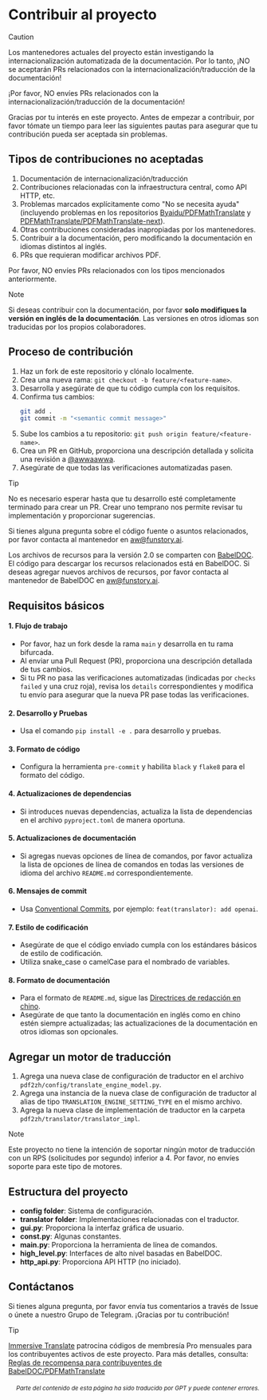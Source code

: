 # Contribuir al proyecto

> [!CAUTION]
>
> Los mantenedores actuales del proyecto están investigando la internacionalización automatizada de la documentación. Por lo tanto, ¡NO se aceptarán PRs relacionados con la internacionalización/traducción de la documentación!
>
> ¡Por favor, NO envíes PRs relacionados con la internacionalización/traducción de la documentación!

Gracias por tu interés en este proyecto. Antes de empezar a contribuir, por favor tómate un tiempo para leer las siguientes pautas para asegurar que tu contribución pueda ser aceptada sin problemas.

## Tipos de contribuciones no aceptadas

1. Documentación de internacionalización/traducción  
2. Contribuciones relacionadas con la infraestructura central, como API HTTP, etc.  
3. Problemas marcados explícitamente como "No se necesita ayuda" (incluyendo problemas en los repositorios [Byaidu/PDFMathTranslate](Byaidu/PDFMathTranslate) y [PDFMathTranslate/PDFMathTranslate-next](PDFMathTranslate/PDFMathTranslate-next)).  
4. Otras contribuciones consideradas inapropiadas por los mantenedores.  
5. Contribuir a la documentación, pero modificando la documentación en idiomas distintos al inglés.  
6. PRs que requieran modificar archivos PDF.

Por favor, NO envíes PRs relacionados con los tipos mencionados anteriormente.

> [!NOTE]
>
> Si deseas contribuir con la documentación, por favor **solo modifiques la versión en inglés de la documentación**. Las versiones en otros idiomas son traducidas por los propios colaboradores.

## Proceso de contribución

1. Haz un fork de este repositorio y clónalo localmente.
2. Crea una nueva rama: `git checkout -b feature/<feature-name>`.
3. Desarrolla y asegúrate de que tu código cumpla con los requisitos.
4. Confirma tus cambios:
   ```bash
   git add .
   git commit -m "<semantic commit message>"
   ```
5. Sube los cambios a tu repositorio: `git push origin feature/<feature-name>`.
6. Crea un PR en GitHub, proporciona una descripción detallada y solicita una revisión a [@awwaawwa](https://github.com/awwaawwa).
7. Asegúrate de que todas las verificaciones automatizadas pasen.

> [!TIP]
>
> No es necesario esperar hasta que tu desarrollo esté completamente terminado para crear un PR. Crear uno temprano nos permite revisar tu implementación y proporcionar sugerencias.
>
> Si tienes alguna pregunta sobre el código fuente o asuntos relacionados, por favor contacta al mantenedor en aw@funstory.ai.
>
> Los archivos de recursos para la versión 2.0 se comparten con [BabelDOC](https://github.com/funstory-ai/BabelDOC). El código para descargar los recursos relacionados está en BabelDOC. Si deseas agregar nuevos archivos de recursos, por favor contacta al mantenedor de BabelDOC en aw@funstory.ai.

## Requisitos básicos

<h4 id="sop">1. Flujo de trabajo</h4>

   - Por favor, haz un fork desde la rama `main` y desarrolla en tu rama bifurcada.
   - Al enviar una Pull Request (PR), proporciona una descripción detallada de tus cambios.
   - Si tu PR no pasa las verificaciones automatizadas (indicadas por `checks failed` y una cruz roja), revisa los `details` correspondientes y modifica tu envío para asegurar que la nueva PR pase todas las verificaciones.


<h4 id="dev&test">2. Desarrollo y Pruebas</h4>

   - Usa el comando `pip install -e .` para desarrollo y pruebas.


<h4 id="formato">3. Formato de código</h4>

   - Configura la herramienta `pre-commit` y habilita `black` y `flake8` para el formato del código.


<h4 id="requpdate">4. Actualizaciones de dependencias</h4>

   - Si introduces nuevas dependencias, actualiza la lista de dependencias en el archivo `pyproject.toml` de manera oportuna.


<h4 id="docupdate">5. Actualizaciones de documentación</h4>

   - Si agregas nuevas opciones de línea de comandos, por favor actualiza la lista de opciones de línea de comandos en todas las versiones de idioma del archivo `README.md` correspondientemente.


<h4 id="commitmsg">6. Mensajes de commit</h4>

   - Usa [Conventional Commits](https://www.conventionalcommits.org/en/v1.0.0/), por ejemplo: `feat(translator): add openai`.


<h4 id="codestyle">7. Estilo de codificación</h4>

   - Asegúrate de que el código enviado cumpla con los estándares básicos de estilo de codificación.
   - Utiliza snake_case o camelCase para el nombrado de variables.


<h4 id="doctypo">8. Formato de documentación</h4>

   - Para el formato de `README.md`, sigue las [Directrices de redacción en chino](https://github.com/sparanoid/chinese-copywriting-guidelines).
   - Asegúrate de que tanto la documentación en inglés como en chino estén siempre actualizadas; las actualizaciones de la documentación en otros idiomas son opcionales.

## Agregar un motor de traducción

1. Agrega una nueva clase de configuración de traductor en el archivo `pdf2zh/config/translate_engine_model.py`.
2. Agrega una instancia de la nueva clase de configuración de traductor al alias de tipo `TRANSLATION_ENGINE_SETTING_TYPE` en el mismo archivo.
3. Agrega la nueva clase de implementación de traductor en la carpeta `pdf2zh/translator/translator_impl`.

> [!NOTE]
>
> Este proyecto no tiene la intención de soportar ningún motor de traducción con un RPS (solicitudes por segundo) inferior a 4. Por favor, no envíes soporte para este tipo de motores.

## Estructura del proyecto

- **config folder**: Sistema de configuración.  
- **translator folder**: Implementaciones relacionadas con el traductor.  
- **gui.py**: Proporciona la interfaz gráfica de usuario.  
- **const.py**: Algunas constantes.  
- **main.py**: Proporciona la herramienta de línea de comandos.  
- **high_level.py**: Interfaces de alto nivel basadas en BabelDOC.  
- **http_api.py**: Proporciona API HTTP (no iniciado).

## Contáctanos

Si tienes alguna pregunta, por favor envía tus comentarios a través de Issue o únete a nuestro Grupo de Telegram. ¡Gracias por tu contribución!

> [!TIP]
>
> [Immersive Translate](https://immersivetranslate.com) patrocina códigos de membresía Pro mensuales para los contribuyentes activos de este proyecto. Para más detalles, consulta: [Reglas de recompensa para contribuyentes de BabelDOC/PDFMathTranslate](https://funstory-ai.github.io/BabelDOC/CONTRIBUTOR_REWARD/)

<div align="right"> 
<h6><small>Parte del contenido de esta página ha sido traducido por GPT y puede contener errores.</small></h6>